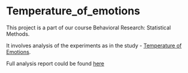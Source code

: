 # Temperature_of_emotions

This project is a part of our course Behavioral Research: Statistical Methods. 

It involves analysis of the experiments as in the study - [Temperature of Emotions](https://github.com/pragya919/Temperature_of_emotions/blob/main/journal.pone.0252408.pdf). 

Full analysis report could be found [here](https://github.com/pragya919/Temperature_of_emotions/blob/main/BRSM_Report.pdf)
